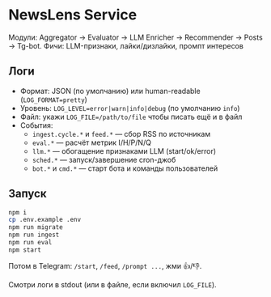 
# NewsLens Service

Модули: Aggregator → Evaluator → LLM Enricher → Recommender → Posts → Tg-bot.
Фичи: LLM-признаки, лайки/дизлайки, промпт интересов

## Логи
- Формат: JSON (по умолчанию) или human-readable (`LOG_FORMAT=pretty`)
- Уровень: `LOG_LEVEL=error|warn|info|debug` (по умолчанию `info`)
- Файл: укажи `LOG_FILE=/path/to/file` чтобы писать ещё и в файл
- События:
  - `ingest.cycle.*` и `feed.*` — сбор RSS по источникам
  - `eval.*` — расчёт метрик I/H/P/N/Q
  - `llm.*` — обогащение признаками LLM (start/ok/error)
  - `sched.*` — запуск/завершение cron-джоб
  - `bot.*` и `cmd.*` — старт бота и команды пользователей

## Запуск
```bash
npm i
cp .env.example .env
npm run migrate
npm run ingest
npm run eval
npm start
```
Потом в Telegram: `/start`, `/feed`, `/prompt ...`, жми 👍/👎.

Смотри логи в stdout (или в файле, если включил `LOG_FILE`).
